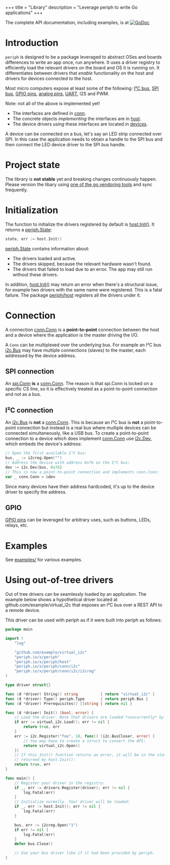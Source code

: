 +++
title = "Library"
description = "Leverage periph to write Go applications"
+++

The complete API documentation, including examples, is at
[![GoDoc](https://godoc.org/periph.io/x/periph?status.svg)](https://godoc.org/periph.io/x/periph)


# Introduction

`periph` is designed to be a package leveraged to abstract OSes and boards
differences to write an app once, run anywhere. It uses a driver registry to
efficiently load the relevant drivers on the board and OS it is running on. It
differentiates between drivers that _enable_ functionality on the host and
drivers for devices connected _to_ the host.

Most micro computers expose at least some of the following:
[I²C bus](https://periph.io/x/periph/conn/i2c#Bus), [SPI
bus](https://periph.io/x/periph/conn/spi#Conn), [GPIO
pins](https://periph.io/x/periph/conn/gpio#PinIO), [analog
pins](https://periph.io/x/periph/experimental/conn/analog),
[UART](https://periph.io/x/periph/experimental/conn/uart), I2S and PWM.

Note: not all of the above is implemented yet!

- The interfaces are defined in [conn](https://periph.io/x/periph/conn).
- The concrete objects _implementing_ the interfaces are in
  [host](https://periph.io/x/periph/host).
- The device drivers _using_ these interfaces are located in
  [devices](https://periph.io/x/periph/devices).

A device can be connected on a bus, let's say an LED strip connected over SPI.
In this case the application needs to obtain a handle to the SPI bus and then
connect the LED device driver to the SPI bus handle.


# Project state

The library is **not stable** yet and breaking changes continuously happen.
Please version the libary using [one of the go vendoring
tools](https://github.com/golang/go/wiki/PackageManagementTools) and sync
frequently.


# Initialization

The function to initialize the drivers registered by default is
[host.Init()](https://periph.io/x/periph/host#Init). It returns a
[periph.State](https://periph.io/x/periph#State):

~~~go
state, err := host.Init()
~~~

[periph.State](https://periph.io/x/periph#State) contains information about:

- The drivers loaded and active.
- The drivers skipped, because the relevant hardware wasn't found.
- The drivers that failed to load due to an error. The app may still run without
  these drivers.

In addition, [host.Init()](https://periph.io/x/periph/host#Init) may return an
error when there's a structural issue, for example two drivers with the same
name were registered. This is a fatal failure. The package
[periph/host](https://periph.io/x/periph/host) registers all the drivers under
it.


# Connection

A connection [conn.Conn](https://periph.io/x/periph/conn#Conn) is a
**point-to-point** connection between the host and a device where the
application is the master driving the I/O.

A `Conn` can be multiplexed over the underlying bus. For example an I²C bus
[i2c.Bus](https://periph.io/x/periph/conn/i2c#Bus) may have multiple connections
(slaves) to the master, each addressed by the device address.


## SPI connection

An [spi.Conn](https://periph.io/x/periph/conn/spi#Conn) **is** a
[conn.Conn](https://periph.io/x/periph/conn#Conn). The reason is that spi.Conn
is locked on a specific CS line, so it is effectively treated as a
point-to-point connection and not as a bus.


## I²C connection

An [i2c.Bus](https://periph.io/x/periph/conn/i2c#Bus) is **not** a
[conn.Conn](https://periph.io/x/periph/conn#Conn). This is because an I²C bus is
**not** a point-to-point connection but instead is a real bus where multiple
devices can be connected simultaneously, like a USB bus. To create a
point-to-point connection to a device which does implement
[conn.Conn](https://periph.io/x/periph/conn#Conn) use
[i2c.Dev](https://periph.io/x/periph/conn/i2c#Dev), which embeds the device's
address:

~~~go
// Open the first available I²C bus:
bus, _ := i2creg.Open("")
// Address the device with address 0x76 on the I²C bus:
dev := i2c.Dev{bus, 0x76}
// This is now a point-to-point connection and implements conn.Conn:
var _ conn.Conn = &dev
~~~

Since many devices have their address hardcoded, it's up to the device driver to
specify the address.


## GPIO

[GPIO pins](https://periph.io/x/periph/conn/gpio#PinIO) can be leveraged for
arbitrary uses, such as buttons, LEDs, relays, etc.


# Examples

See [examples/](examples/) for various examples.


# Using out-of-tree drivers

Out of tree drivers can be seamlessly loaded by an application. The example
below shows a hypothetical driver located at github.com/example/virtual_i2c that
exposes an I²C bus over a REST API to a remote device.

This driver can be used with periph as if it were built into periph as follows:

~~~go
package main

import (
    "log"

    "github.com/example/virtual_i2c"
    "periph.io/x/periph"
    "periph.io/x/periph/host"
    "periph.io/x/periph/conn/i2c"
    "periph.io/x/periph/conn/i2c/i2creg"
)

type driver struct{}

func (d *driver) String() string          { return "virtual_i2c" }
func (d *driver) Type() periph.Type       { return periph.Bus }
func (d *driver) Prerequisites() []string { return nil }

func (d *driver) Init() (bool, error) {
    // Load the driver. Note that drivers are loaded *concurrently* by periph.
    if err := virtual_i2c.Load(); err != nil {
        return true, err
    }
    err := i2c.Register("foo", 10, func() (i2c.BusCloser, error) {
        // You may have to create a struct to convert the API:
        return virtual_i2c.Open()
    })
    // If this Init() function returns an error, it will be in the state
    // returned by host.Init():
    return true, err
}

func main() {
    // Register your driver in the registry:
    if _, err := drivers.Register(driver); err != nil {
        log.Fatal(err)
    }
    // Initialize normally. Your driver will be loaded:
    if _, err := host.Init(); err != nil {
        log.Fatal(err)
    }

    bus, err := i2creg.Open("1")
    if err != nil {
        log.Fatal(err)
    }
    defer bus.Close()

    // Use your bus driver like if it had been provided by periph.
}
~~~
